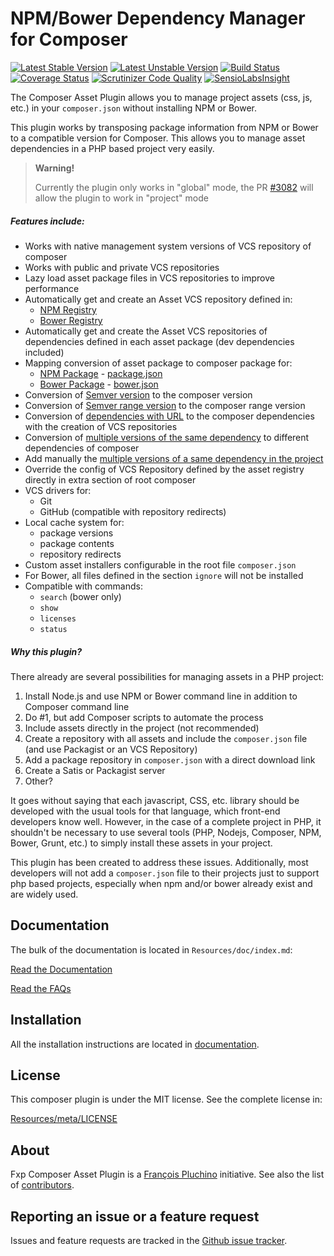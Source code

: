 NPM/Bower Dependency Manager for Composer
=========================================

[![Latest Stable Version](https://poser.pugx.org/fxp/composer-asset-plugin/v/stable.svg)](https://packagist.org/packages/fxp/composer-asset-plugin)
[![Latest Unstable Version](https://poser.pugx.org/fxp/composer-asset-plugin/v/unstable.svg)](https://packagist.org/packages/fxp/composer-asset-plugin)
[![Build Status](https://travis-ci.org/francoispluchino/composer-asset-plugin.svg?branch=master)](https://travis-ci.org/francoispluchino/composer-asset-plugin)
[![Coverage Status](https://coveralls.io/repos/francoispluchino/composer-asset-plugin/badge.png)](https://coveralls.io/r/francoispluchino/composer-asset-plugin)
[![Scrutinizer Code Quality](https://scrutinizer-ci.com/g/francoispluchino/composer-asset-plugin/badges/quality-score.png)](https://scrutinizer-ci.com/g/francoispluchino/composer-asset-plugin)
[![SensioLabsInsight](https://insight.sensiolabs.com/projects/0d67ca33-5a72-46b8-b109-cfbf95673fce/mini.png)](https://insight.sensiolabs.com/projects/0d67ca33-5a72-46b8-b109-cfbf95673fce)

The Composer Asset Plugin allows you to manage project assets (css, js, etc.) in your `composer.json`
without installing NPM or Bower.

This plugin works by transposing package information from NPM or Bower to a compatible version for Composer.
This allows you to manage asset dependencies in a PHP based project very easily.

> **Warning!**
>
> Currently the plugin only works in "global" mode, the PR [#3082](https://github.com/composer/composer/pull/3082)
> will allow the plugin to work in "project" mode


##### Features include:

- Works with native management system versions of VCS repository of composer
- Works with public and private VCS repositories
- Lazy load asset package files in VCS repositories to improve performance
- Automatically get and create an Asset VCS repository defined in:
  - [NPM Registry](https://www.npmjs.org)
  - [Bower Registry](http://bower.io/search)
- Automatically get and create the Asset VCS repositories of dependencies defined
  in each asset package (dev dependencies included)
- Mapping conversion of asset package to composer package for:
  - [NPM Package](https://www.npmjs.org/doc/package.json.html) - [package.json](Resources/doc/schema.md#npm-mapping)
  - [Bower Package](http://bower.io/docs/creating-packages) - [bower.json](Resources/doc/schema.md#bower-mapping)
- Conversion of [Semver version](Resources/doc/schema.md#verison-conversion) to the composer version
- Conversion of [Semver range version](Resources/doc/schema.md#range-verison-conversion) to the composer range version
- Conversion of [dependencies with URL](Resources/doc/schema.md#url-range-verison-conversion) to the composer dependencies with the creation of VCS repositories
- Conversion of [multiple versions of the same dependency](Resources/doc/schema.md#multiple-version-of-depdendency-in-the-same-project) to different dependencies of composer
- Add manually the [multiple versions of a same dependency in the project](Resources/doc/index.md#usage-with-multiple-version-of-a-same-dependency)
- Override the config of VCS Repository defined by the asset registry directly in extra section of root composer
- VCS drivers for:
  - Git
  - GitHub (compatible with repository redirects)
- Local cache system for:
  - package versions
  - package contents
  - repository redirects
- Custom asset installers configurable in the root file `composer.json`
- For Bower, all files defined in the section `ignore` will not be installed
- Compatible with commands:
  - `search` (bower only)
  - `show`
  - `licenses`
  - `status`

##### Why this plugin?

There already are several possibilities for managing assets in a PHP project:

1. Install Node.js and use NPM or Bower command line in addition to Composer command line
2. Do #1, but add Composer scripts to automate the process
3. Include assets directly in the project (not recommended)
4. Create a repository with all assets and include the `composer.json` file (and use Packagist or an VCS Repository)
5. Add a package repository in `composer.json` with a direct download link
6. Create a Satis or Packagist server
7. Other?

It goes without saying that each javascript, CSS, etc. library should be developed with the usual tools for that
language, which front-end developers know well. However, in the case of a complete project in PHP, it shouldn't 
be necessary to use several tools (PHP, Nodejs, Composer, NPM, Bower, Grunt, etc.) to simply install
these assets in your project.

This plugin has been created to address these issues. Additionally, most developers will not add a `composer.json`
file to their projects just to support php based projects, especially when npm and/or bower already exist and are
widely used.

Documentation
-------------

The bulk of the documentation is located in `Resources/doc/index.md`:

[Read the Documentation](Resources/doc/index.md)

[Read the FAQs](Resources/doc/faqs.md)

Installation
------------

All the installation instructions are located in [documentation](Resources/doc/index.md).

License
-------

This composer plugin is under the MIT license. See the complete license in:

[Resources/meta/LICENSE](Resources/meta/LICENSE)

About
-----

Fxp Composer Asset Plugin is a [François Pluchino](https://github.com/francoispluchino) initiative.
See also the list of [contributors](https://github.com/francoispluchino/composer-asset-plugin/contributors).

Reporting an issue or a feature request
---------------------------------------

Issues and feature requests are tracked in the [Github issue tracker](https://github.com/francoispluchino/composer-asset-plugin/issues).
